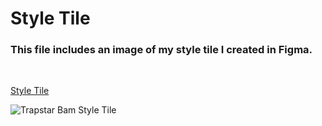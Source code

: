 # **Style Tile**
### This file includes an image of my style tile I created in Figma.

<br>

[Style Tile](https://www.figma.com/file/7pq9c15LADVIhUJsfskI5D/StyleTile?type=design&node-id=5%3A4&mode=design&t=hz3w7ilVl79Y0DPT-1)

![Trapstar Bam Style Tile](../style_tile/images/style_tile.png)